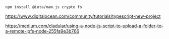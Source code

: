 
```
npm install @iota/mam.js crypto fs
```

https://www.digitalocean.com/community/tutorials/typescript-new-project

https://medium.com/cladular/using-a-node-js-script-to-upload-a-folder-to-a-remote-ipfs-node-255fa9e3b766